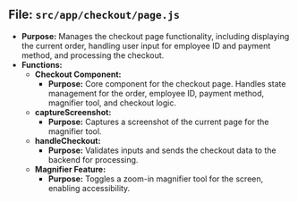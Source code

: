 ## File: `src/app/checkout/page.js`
- **Purpose:** Manages the checkout page functionality, including displaying the current order, handling user input for employee ID and payment method, and processing the checkout.
- **Functions:**
  - **Checkout Component:**
    - **Purpose:** Core component for the checkout page. Handles state management for the order, employee ID, payment method, magnifier tool, and checkout logic.
  - **captureScreenshot:**
    - **Purpose:** Captures a screenshot of the current page for the magnifier tool.
  - **handleCheckout:**
    - **Purpose:** Validates inputs and sends the checkout data to the backend for processing.
  - **Magnifier Feature:**
    - **Purpose:** Toggles a zoom-in magnifier tool for the screen, enabling accessibility.
